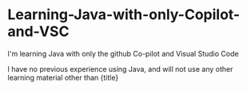 # Learning-Java-with-only-Copilot-and-VSC
I'm learning Java with only the github Co-pilot and Visual Studio Code

I have no previous experience using Java, and will not use any other learning material other than {title}
